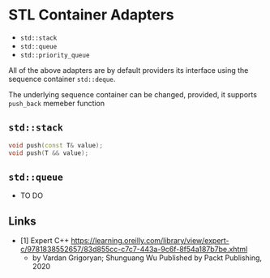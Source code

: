 # STL Container Adapters

- `std::stack`
- `std::queue`
- `std::priority_queue`

All of the above adapters are by default providers its interface using the sequence container `std::deque`.

The underlying sequence container can be changed, provided, it supports `push_back` memeber function

## `std::stack`

```cpp
void push(const T& value);
void push(T && value);
```

## `std::queue`

- TO DO

## Links

- [1] Expert C++ <https://learning.oreilly.com/library/view/expert-c/9781838552657/83d855cc-c7c7-443a-9c6f-8f54a187b7be.xhtml>
  - by Vardan Grigoryan; Shunguang Wu
Published by Packt Publishing, 2020
